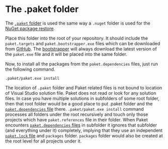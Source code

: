 # The .paket folder

The [`.paket` folder](https://github.com/fsprojects/Paket/tree/master/.paket) is used the same way a `.nuget` folder is used for the [NuGet package restore](http://docs.nuget.org/docs/workflows/using-nuget-without-committing-packages).

Place this folder into the root of your repository. It should include the `paket.targets` and `paket.bootstrapper.exe` files which can be downloaded from [GitHub](https://github.com/fsprojects/Paket/releases/latest). 
The [bootstrapper](http://fsprojects.github.io/Paket/bootstrapper.html) will always download the latest version of the `paket.exe` file and it will be placed into the same folder.

Now, to install all the packages from the `paket.dependencies` files, just run the following command.

	.paket/paket.exe install
	
The location of `.paket` folder and Paket related files is not bound to location of Visual Studio solution file. Paket does not read or look for any solution files.
In case you have multiple solutions in subfolders of some root folder, then that root folder would be a good place to put .paket folder and the [`paket.dependencies` file](dependencies-file.html) there. 
`.paket/paket.exe install` command processes all folders under the root recursively and touch only those projects which have `paket.references` file in their folder.
When Paket encounters [`paket.dependencies` files](dependencies-file.html) in subfolder it ignores that subfolder (and everything under it) completely, 
implying that they use an independent [`paket.lock` file](lock-file.html) and `packages` folder. 
`packages` folder would also be created at the root level for all projects under it.

